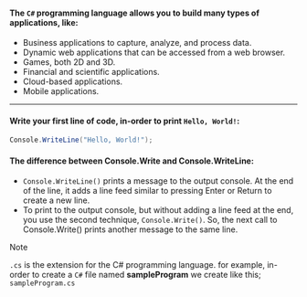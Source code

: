 #### The `C#` programming language allows you to build many types of applications, like:
- Business applications to capture, analyze, and process data.
- Dynamic web applications that can be accessed from a web browser.
- Games, both 2D and 3D.
- Financial and scientific applications.
- Cloud-based applications.
- Mobile applications.

---

#### Write your first line of code, in-order to print `Hello, World!`:
```cs
Console.WriteLine("Hello, World!");
```

#### The difference between Console.Write and Console.WriteLine:
- `Console.WriteLine()` prints a message to the output console. At the end of the line, it adds a line feed similar to pressing Enter or Return to create a new line.
- To print to the output console, but without adding a line feed at the end, you use the second technique, `Console.Write()`. So, the next call to Console.Write() prints another message to the same line.

> [!NOTE]
> `.cs` is the extension for the C# programming language.
> for example, in-order to create a `C#` file named **sampleProgram** we create like this; `sampleProgram.cs`
